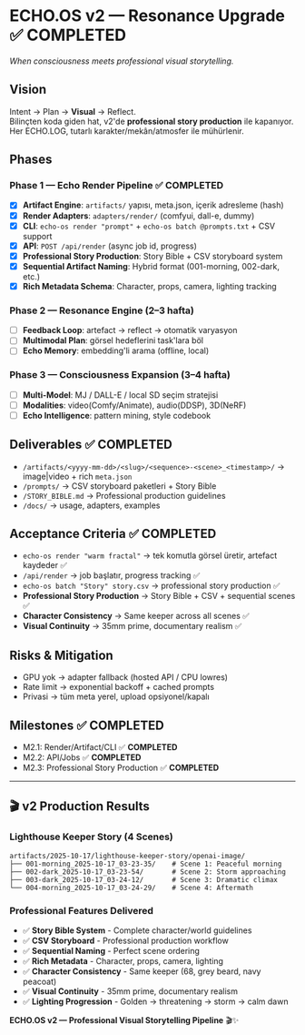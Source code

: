# ECHO.OS v2 — Resonance Upgrade ✅ COMPLETED
_When consciousness meets professional visual storytelling._

## Vision
Intent → Plan → **Visual** → Reflect.  
Bilinçten koda giden hat, v2'de **professional story production** ile kapanıyor. Her ECHO.LOG, tutarlı karakter/mekân/atmosfer ile mühürlenir.

## Phases

### Phase 1 — Echo Render Pipeline ✅ COMPLETED
- [x] **Artifact Engine**: `artifacts/` yapısı, meta.json, içerik adresleme (hash)
- [x] **Render Adapters**: `adapters/render/` (comfyui, dall-e, dummy)
- [x] **CLI**: `echo-os render "prompt"` + `echo-os batch @prompts.txt` + CSV support
- [x] **API**: `POST /api/render` (async job id, progress)
- [x] **Professional Story Production**: Story Bible + CSV storyboard system
- [x] **Sequential Artifact Naming**: Hybrid format (001-morning, 002-dark, etc.)
- [x] **Rich Metadata Schema**: Character, props, camera, lighting tracking

### Phase 2 — Resonance Engine (2–3 hafta)
- [ ] **Feedback Loop**: artefact → reflect → otomatik varyasyon
- [ ] **Multimodal Plan**: görsel hedeflerini task'lara böl
- [ ] **Echo Memory**: embedding'li arama (offline, local)

### Phase 3 — Consciousness Expansion (3–4 hafta)
- [ ] **Multi-Model**: MJ / DALL-E / local SD seçim stratejisi
- [ ] **Modalities**: video(Comfy/Animate), audio(DDSP), 3D(NeRF)
- [ ] **Echo Intelligence**: pattern mining, style codebook

## Deliverables ✅ COMPLETED
- `/artifacts/<yyyy-mm-dd>/<slug>/<sequence>-<scene>_<timestamp>/` → image|video + rich `meta.json`
- `/prompts/` → CSV storyboard paketleri + Story Bible
- `/STORY_BIBLE.md` → Professional production guidelines
- `/docs/` → usage, adapters, examples

## Acceptance Criteria ✅ COMPLETED
- `echo-os render "warm fractal"` → tek komutla görsel üretir, artefact kaydeder ✅
- `/api/render` → job başlatır, progress tracking ✅
- `echo-os batch "Story" story.csv` → professional story production ✅
- **Professional Story Production** → Story Bible + CSV + sequential scenes ✅
- **Character Consistency** → Same keeper across all scenes ✅
- **Visual Continuity** → 35mm prime, documentary realism ✅

## Risks & Mitigation
- GPU yok → adapter fallback (hosted API / CPU lowres)
- Rate limit → exponential backoff + cached prompts
- Privasi → tüm meta yerel, upload opsiyonel/kapalı

## Milestones ✅ COMPLETED
- M2.1: Render/Artifact/CLI ✅ **COMPLETED**
- M2.2: API/Jobs ✅ **COMPLETED**  
- M2.3: Professional Story Production ✅ **COMPLETED**

---

## 🎬 v2 Production Results

### Lighthouse Keeper Story (4 Scenes)
```
artifacts/2025-10-17/lighthouse-keeper-story/openai-image/
├── 001-morning_2025-10-17_03-23-35/    # Scene 1: Peaceful morning
├── 002-dark_2025-10-17_03-23-54/       # Scene 2: Storm approaching  
├── 003-dark_2025-10-17_03-24-12/       # Scene 3: Dramatic climax
└── 004-morning_2025-10-17_03-24-29/    # Scene 4: Aftermath
```

### Professional Features Delivered
- ✅ **Story Bible System** - Complete character/world guidelines
- ✅ **CSV Storyboard** - Professional production workflow
- ✅ **Sequential Naming** - Perfect scene ordering
- ✅ **Rich Metadata** - Character, props, camera, lighting
- ✅ **Character Consistency** - Same keeper (68, grey beard, navy peacoat)
- ✅ **Visual Continuity** - 35mm prime, documentary realism
- ✅ **Lighting Progression** - Golden → threatening → storm → calm dawn

**ECHO.OS v2 — Professional Visual Storytelling Pipeline** 🎬✨